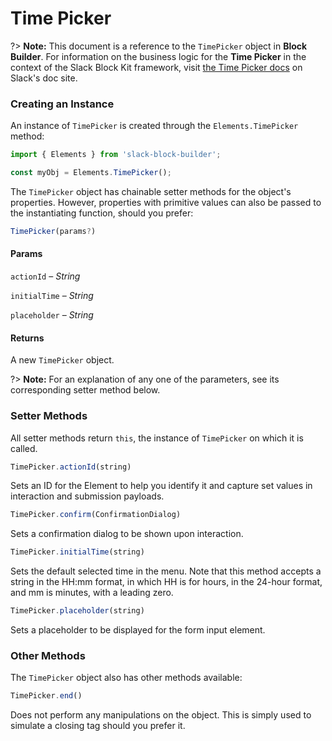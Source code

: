 # Time Picker

?> **Note:** This document is a reference to the `TimePicker` object in **Block Builder**. For information on the business logic for the **Time Picker** in the context of the Slack Block Kit framework, visit [the Time Picker docs](https:&#x2F;&#x2F;api.slack.com&#x2F;reference&#x2F;block-kit&#x2F;block-elements#timepicker) on Slack's doc site.

### Creating an Instance 

An instance of `TimePicker` is created through the `Elements.TimePicker` method:

```javascript
import { Elements } from 'slack-block-builder';

const myObj = Elements.TimePicker();
```


The `TimePicker` object has chainable setter methods for the object's properties. However, properties with primitive values can also be passed to the instantiating function, should you prefer:

```javascript
TimePicker(params?)
```

#### Params

`actionId` – *String*

`initialTime` – *String*

`placeholder` – *String*

#### Returns

A new `TimePicker` object.

?> **Note:** For an explanation of any one of the parameters, see its corresponding setter method below.

### Setter Methods

All setter methods return `this`, the instance of `TimePicker` on which it is called.

```javascript
TimePicker.actionId(string)
```

Sets an ID for the Element to help you identify it and capture set values in interaction and submission payloads.
```javascript
TimePicker.confirm(ConfirmationDialog)
```

Sets a confirmation dialog to be shown upon interaction.
```javascript
TimePicker.initialTime(string)
```

Sets the default selected time in the menu. Note that this method accepts a string in the HH:mm format, in which HH is for hours, in the 24-hour format, and mm is minutes, with a leading zero.
```javascript
TimePicker.placeholder(string)
```

Sets a placeholder to be displayed for the form input element.


### Other Methods

The `TimePicker` object also has other methods available:

```javascript
TimePicker.end()
```

Does not perform any manipulations on the object. This is simply used to simulate a closing tag should you prefer it.

